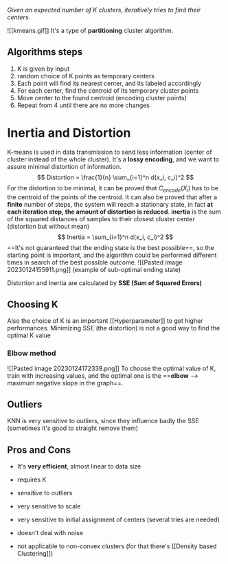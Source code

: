 _Given an expected number of K clusters, iteratively tries to find their centers._

![[kmeans.gif]]
It's a type of **partitioning** cluster algorithm.

## Algorithms steps
1. K is given by input
2. random choice of K points as temporary centers
3. Each point will find its nearest center, and its labeled accordingly 
4. For each center, find the centroid of its temporary cluster points
5. Move center to the found centroid (encoding cluster points)
6. Repeat from 4 until there are no more changes

# Inertia and Distortion
K-means is used in data transmission to send less information (center of cluster instead of the whole cluster).
It's a **lossy encoding**, and we want to assure minimal distortion of information.
$$
Distortion = \frac{1}{n} \sum_{i=1}^n d(x_i, c_i)^2
$$
For the distortion to be minimal, it can be proved that $C_{encode}(X_{i})$ has to be the centroid of the points of the centroid.
It can also be proved that after a **finite** number of steps, the system will reach a stationary state, in fact **at each iteration step, the amount of distortion is reduced**.
**inertia** is the sum of the squared distances of samples to their closest cluster center (distortion but without mean)
$$ Inertia = \sum_{i=1}^n d(x_i, c_i)^2 $$
==It's not guaranteed that the ending state is the best possible==, so the starting point is important, and the algorithm could be performed different times in search of the best possible outcome.
![[Pasted image 20230124155911.png]]
(example of sub-optimal ending state)

Distortion and Inertia are calculated by **SSE (Sum of Squared Errors)**

## Choosing K
Also the choice of K is an important [[Hyperparameter]] to get higher performances.
Minimizing SSE (the distortion) is not a good way to find the optimal K value

### Elbow method
![[Pasted image 20230124172339.png]]
To choose the optimal value of K, train with increasing values, and the optimal one is the ==**elbow** --> maximum negative slope in the graph==.

## Outliers
KNN is very sensitive to outliers, since they influence badly the SSE (sometimes it's good to straight remove them)

## Pros and Cons
- It's **very efficient**, almost linear to data size

- requires K
- sensitive to outliers
- very sensitive to scale
- very sensitive to initial assignment of centers (several tries are needed)
- doesn't deal with noise
- not applicable to non-convex clusters (for that there's [[Density based Clustering]])